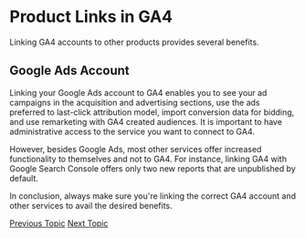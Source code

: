 # Product Links in GA4

Linking GA4 accounts to other products provides several benefits.

## Google Ads Account

Linking your Google Ads account to GA4 enables you to see your ad campaigns in the acquisition and advertising sections, use the ads preferred to last-click attribution model, import conversion data for bidding, and use remarketing with GA4 created audiences. It is important to have administrative access to the service you want to connect to GA4.

However, besides Google Ads, most other services offer increased functionality to themselves and not to GA4. For instance, linking GA4 with Google Search Console offers only two new reports that are unpublished by default.

In conclusion, always make sure you're linking the correct GA4 account and other services to avail the desired benefits.

[Previous Topic](Data_Settings.md) [Next Topic](Going_Pro.md)
